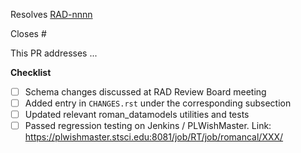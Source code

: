 <!-- If this PR closes a JIRA ticket, make sure the title starts with the JIRA issue number,
for example RAD-1234: <Fix a bug> -->
Resolves [RAD-nnnn](https://jira.stsci.edu/browse/RAD-nnnn)

<!-- If this PR closes a GitHub issue, reference it here by its number -->
Closes #

<!-- describe the changes comprising this PR here -->
This PR addresses ...

**Checklist**
- [ ] Schema changes discussed at RAD Review Board meeting
- [ ] Added entry in `CHANGES.rst` under the corresponding subsection
- [ ] Updated relevant roman_datamodels utilities and tests
- [ ] Passed regression testing on Jenkins / PLWishMaster. Link: https://plwishmaster.stsci.edu:8081/job/RT/job/romancal/XXX/
